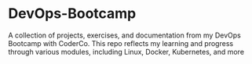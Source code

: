 # DevOps-Bootcamp
A collection of projects, exercises, and documentation from my DevOps Bootcamp with CoderCo. This repo reflects my learning and progress through various modules, including Linux, Docker, Kubernetes, and more
